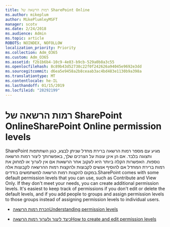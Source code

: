 ```yaml
---
title: רמות הרשאה של SharePoint Online
ms.author: mikeplum
author: MikePlumleyMSFT
manager: scotv
ms.date: 2/24/2018
ms.audience: Admin
ms.topic: article
ROBOTS: NOINDEX, NOFOLLOW
localization_priority: Priority
ms.collection: Adm_O365
ms.custom: Adm_O365
ms.assetid: f2b1b6b4-10c9-4e83-b9cb-529a0b8a3c55
ms.openlocfilehash: 8c89b43d52738c22f0f242626a94045e9692e3dd
ms.sourcegitcommit: d6ea5e9458a2b8ceaab3ac4bd483e1130b9a398a
ms.translationtype: MT
ms.contentlocale: he-IL
ms.lasthandoff: 01/15/2019
ms.locfileid: "28292199"
---
```

# <a name="sharepoint-online-permission-levels"></a><span data-ttu-id="a951e-102">רמות הרשאה של SharePoint Online</span><span class="sxs-lookup"><span data-stu-id="a951e-102">SharePoint Online permission levels</span></span>

<span data-ttu-id="a951e-p101">SharePoint מגיע עם מספר רמות הרשאה ברירת מחדל שניתן לבצע, כגון השתתפות ותצוגה בלבד. אם הן אינן עונות על הצרכים שלך, באפשרותך ליצור רמות הרשאה נוספות. האפשרות הקלה ביותר היא לעקוב אחר הרשאות אם אין לערוך או למחוק את רמות ברירת המחדל אם להוסיף אנשים לקבוצות ולהקצות רמות ההרשאה לקבוצות אלה במקום להקצות רמות הרשאה למשתמשים בודדים.</span><span class="sxs-lookup"><span data-stu-id="a951e-p101">SharePoint comes with some default permission levels that you can use, such as Contribute and View Only. If they don't meet your needs, you can create additional permission levels. It's easiest to keep track of permissions if you don't edit or delete the default levels, and if you add people to groups and assign permission levels to those groups instead of assigning permission levels to individual users.</span></span>
  
- [<span data-ttu-id="a951e-106">הכרת רמות הרשאה</span><span class="sxs-lookup"><span data-stu-id="a951e-106">Understanding permission levels</span></span>](https://go.microsoft.com/fwlink/?linkid=867071)
    
- [<span data-ttu-id="a951e-107">כיצד ליצור ולערוך רמות הרשאה</span><span class="sxs-lookup"><span data-stu-id="a951e-107">How to create and edit permission levels</span></span>](https://go.microsoft.com/fwlink/?linkid=867072)
    

